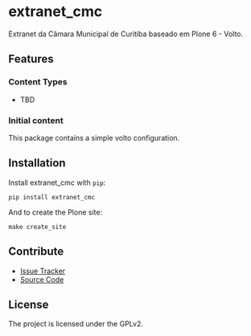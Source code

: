 # extranet_cmc

Extranet da Câmara Municipal de Curitiba baseado em Plone 6 - Volto.

## Features

### Content Types

- TBD

### Initial content

This package contains a simple volto configuration.

Installation
------------

Install extranet_cmc with `pip`:

```shell
pip install extranet_cmc
```
And to create the Plone site:

```shell
make create_site
```

## Contribute

- [Issue Tracker](https://github.com/cmcuritiba/extranet-cmc/issues)
- [Source Code](https://github.com/cmcuritiba/extranet-cmc/)

## License

The project is licensed under the GPLv2.
